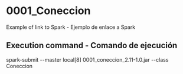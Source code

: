 # 0001_Coneccion

Example of link to Spark - Ejemplo de enlace a Spark

## Execution command - Comando de ejecución 

spark-submit --master local[8] 0001_coneccion_2.11-1.0.jar --class Coneccion